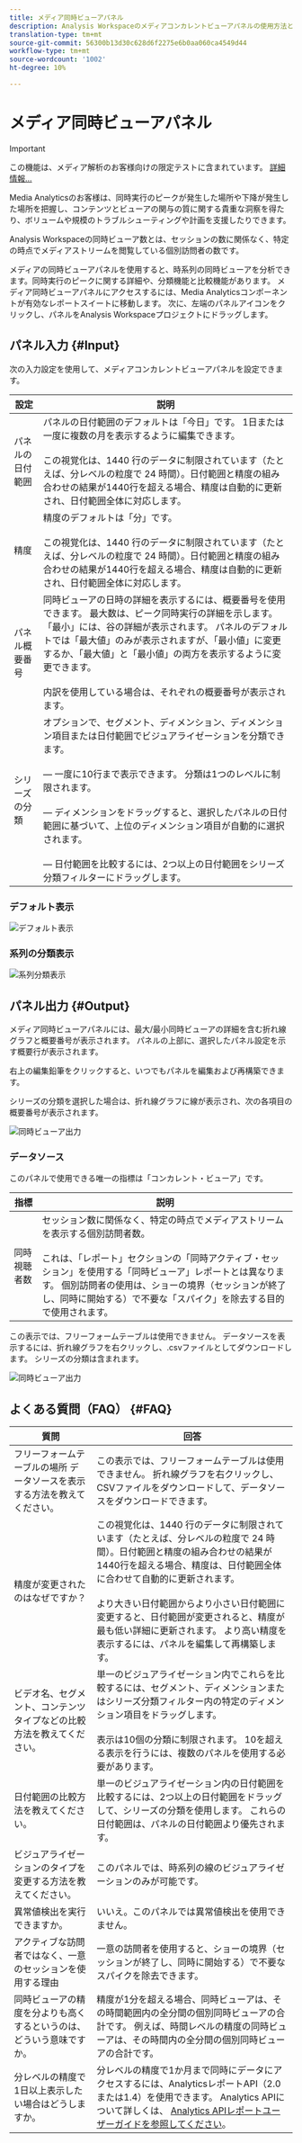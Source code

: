 ```yaml
---
title: メディア同時ビューアパネル
description: Analysis Workspaceのメディアコンカレントビューアパネルの使用方法と解釈方法。
translation-type: tm+mt
source-git-commit: 56300b13d30c628d6f2275e6b0aa060ca4549d44
workflow-type: tm+mt
source-wordcount: '1002'
ht-degree: 10%

---
```



# メディア同時ビューアパネル

>[!IMPORTANT]
>
>この機能は、メディア解析のお客様向けの限定テストに含まれています。 [詳細情報...](https://docs.adobe.com/content/help/ja-JP/analytics/landing/an-releases.html)

Media Analyticsのお客様は、同時実行のピークが発生した場所や下降が発生した場所を把握し、コンテンツとビューアの関与の質に関する貴重な洞察を得たり、ボリュームや規模のトラブルシューティングや計画を支援したりできます。

Analysis Workspaceの同時ビューア数とは、セッションの数に関係なく、特定の時点でメディアストリームを閲覧している個別訪問者の数です。

メディアの同時ビューアパネルを使用すると、時系列の同時ビューアを分析できます。同時実行のピークに関する詳細や、分類機能と比較機能があります。  メディア同時ビューアパネルにアクセスするには、Media Analyticsコンポーネントが有効なレポートスイートに移動します。 次に、左端のパネルアイコンをクリックし、パネルをAnalysis Workspaceプロジェクトにドラッグします。

## パネル入力 {#Input}

次の入力設定を使用して、メディアコンカレントビューアパネルを設定できます。

| 設定 | 説明 |
|---|---|
| パネルの日付範囲 | パネルの日付範囲のデフォルトは「今日」です。  1日または一度に複数の月を表示するように編集できます。 <br> <br>この視覚化は、1440 行のデータに制限されています（たとえば、分レベルの粒度で 24 時間）。日付範囲と精度の組み合わせの結果が1440行を超える場合、精度は自動的に更新され、日付範囲全体に対応します。 |
| 精度 | 精度のデフォルトは「分」です。 <br> <br>この視覚化は、1440 行のデータに制限されています（たとえば、分レベルの粒度で 24 時間）。日付範囲と精度の組み合わせの結果が1440行を超える場合、精度は自動的に更新され、日付範囲全体に対応します。 |
| パネル概要番号 | 同時ビューアの日時の詳細を表示するには、概要番号を使用できます。 最大数は、ピーク同時実行の詳細を示します。 「最小」には、谷の詳細が表示されます。  パネルのデフォルトでは「最大値」のみが表示されますが、「最小値」に変更するか、「最大値」と「最小値」の両方を表示するように変更できます。<br><br>内訳を使用している場合は、それぞれの概要番号が表示されます。 |
| シリーズの分類 | オプションで、セグメント、ディメンション、ディメンション項目または日付範囲でビジュアライゼーションを分類できます。 <br><br>— 一度に10行まで表示できます。 分類は1つのレベルに制限されます。<br><br>— ディメンションをドラッグすると、選択したパネルの日付範囲に基づいて、上位のディメンション項目が自動的に選択されます。<br><br>— 日付範囲を比較するには、2つ以上の日付範囲をシリーズ分類フィルターにドラッグします。 |

### デフォルト表示

![デフォルト表示](assets/concurrent-viewers-default.png)


### 系列の分類表示

![系列分類表示](assets/concurrent-viewers-series-breakdown.png)

## パネル出力 {#Output}

メディア同時ビューアパネルには、最大/最小同時ビューアの詳細を含む折れ線グラフと概要番号が表示されます。  パネルの上部に、選択したパネル設定を示す概要行が表示されます。

右上の編集鉛筆をクリックすると、いつでもパネルを編集および再構築できます。

シリーズの分類を選択した場合は、折れ線グラフに線が表示され、次の各項目の概要番号が表示されます。

![同時ビューア出力](assets/concurrent-viewers-output.png)

### データソース

このパネルで使用できる唯一の指標は「コンカレント・ビューア」です。

| 指標 | 説明 |
|---|---|
| 同時視聴者数 | セッション数に関係なく、特定の時点でメディアストリームを表示する個別訪問者数。<br><br>これは、「レポート」セクションの「同時アクティブ・セッション」を使用する「同時ビューア」レポートとは異なります。  個別訪問者の使用は、ショーの境界（セッションが終了し、同時に開始する）で不要な「スパイク」を除去する目的で使用されます。 |

この表示では、フリーフォームテーブルは使用できません。  データソースを表示するには、折れ線グラフを右クリックし、.csvファイルとしてダウンロードします。  シリーズの分類は含まれます。


![同時ビューア出力](assets/concurrent-viewers-download-csv.png)

## よくある質問（FAQ） {#FAQ}

| 質問 | 回答 |
|---|---|
| フリーフォームテーブルの場所 データソースを表示する方法を教えてください。 | この表示では、フリーフォームテーブルは使用できません。  折れ線グラフを右クリックし、CSVファイルをダウンロードして、データソースをダウンロードできます。 |
| 精度が変更されたのはなぜですか？ | この視覚化は、1440 行のデータに制限されています（たとえば、分レベルの粒度で 24 時間）。日付範囲と精度の組み合わせの結果が1440行を超える場合、精度は、日付範囲全体に合わせて自動的に更新されます。<br><br>より大きい日付範囲からより小さい日付範囲に変更すると、日付範囲が変更されると、精度が最も低い詳細に更新されます。 より高い精度を表示するには、パネルを編集して再構築します。 |
| ビデオ名、セグメント、コンテンツタイプなどの比較方法を教えてください。 | 単一のビジュアライゼーション内でこれらを比較するには、セグメント、ディメンションまたはシリーズ分類フィルター内の特定のディメンション項目をドラッグします。<br><br>表示は10個の分類に制限されます。  10を超える表示を行うには、複数のパネルを使用する必要があります。 |
| 日付範囲の比較方法を教えてください。 | 単一のビジュアライゼーション内の日付範囲を比較するには、2つ以上の日付範囲をドラッグして、シリーズの分類を使用します。  これらの日付範囲は、パネルの日付範囲より優先されます。 |
| ビジュアライゼーションのタイプを変更する方法を教えてください。 | このパネルでは、時系列の線のビジュアライゼーションのみが可能です。 |
| 異常値検出を実行できますか。 | いいえ。このパネルでは異常値検出を使用できません。 |
| アクティブな訪問者ではなく、一意のセッションを使用する理由 | 一意の訪問者を使用すると、ショーの境界（セッションが終了し、同時に開始する）で不要なスパイクを除去できます。 |
| 同時ビューアの精度を分よりも高くするというのは、どういう意味ですか。 | 精度が1分を超える場合、同時ビューアは、その時間範囲内の全分間の個別同時ビューアの合計です。  例えば、時間レベルの精度の同時ビューアは、その時間内の全分間の個別同時ビューアの合計です。 |
| 分レベルの精度で1日以上表示したい場合はどうしますか。 | 分レベルの精度で1か月まで同時にデータにアクセスするには、AnalyticsレポートAPI（2.0または1.4）を使用できます。 Analytics APIについて詳しくは、 [Analytics APIレポートユーザーガイドを参照してください](https://www.adobe.io/apis/experiencecloud/analytics/docs.html#!AdobeDocs/analytics-2.0-apis/master/reporting-guide.md)。 |

<!-- For more information about Media Concurrent Viewers, visit [MA doc page]( https://url). -->
